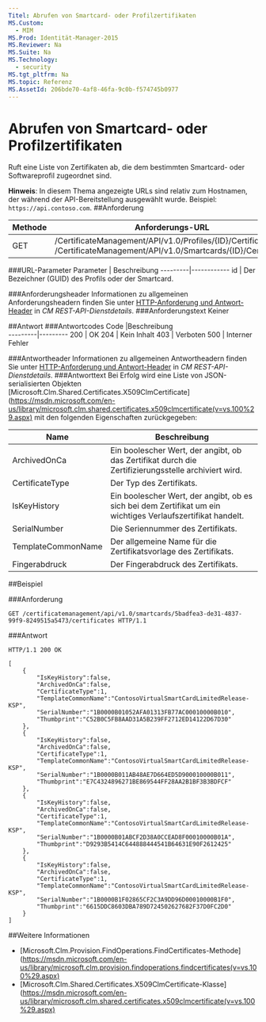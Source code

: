 ```yaml
---
Titel: Abrufen von Smartcard- oder Profilzertifikaten
MS.Custom:
  - MIM
MS.Prod: Identität-Manager-2015
MS.Reviewer: Na
MS.Suite: Na
MS.Technology:
  - security
MS.tgt_pltfrm: Na
MS.topic: Referenz
MS.AssetId: 206bde70-4af8-46fa-9c0b-f574745b0977
---
```

# Abrufen von Smartcard- oder Profilzertifikaten
Ruft eine Liste von Zertifikaten ab, die dem bestimmten Smartcard- oder Softwareprofil zugeordnet sind.

**Hinweis**: In diesem Thema angezeigte URLs sind relativ zum Hostnamen, der während der API-Bereitstellung ausgewählt wurde. Beispiel: `https://api.contoso.com`.
##Anforderung


Methode  |Anforderungs-URL  
---------|---------
GET     |/CertificateManagement/API/v1.0/Profiles/{ID}/Certificates <br/>/CertificateManagement/API/v1.0/Smartcards/{ID}/Certificates

###URL-Parameter
Parameter | Beschreibung
---------|------------
id | Der Bezeichner (GUID) des Profils oder der Smartcard.

###Anforderungsheader
Informationen zu allgemeinen Anforderungsheadern finden Sie unter [HTTP-Anforderung und Antwort-Header](certificate-management-rest-api-service-details.md#HttpHeaders) in *CM REST-API-Dienstdetails*.
###Anforderungstext
Keiner

##Antwort
###Antwortcodes
Code  |Beschreibung  
---------|---------
200     | OK
204 | Kein Inhalt
403 | Verboten
500 | Interner Fehler

###Antwortheader
Informationen zu allgemeinen Antwortheadern finden Sie unter [HTTP-Anforderung und Antwort-Header](certificate-management-rest-api-service-details.md#HttpHeaders) in *CM REST-API-Dienstdetails*.
###Antworttext
Bei Erfolg wird eine Liste von JSON-serialisierten Objekten [Microsoft.Clm.Shared.Certificates.X509ClmCertificate](https://msdn.microsoft.com/en-us/library/microsoft.clm.shared.certificates.x509clmcertificate(v=vs.100%29.aspx) mit den folgenden Eigenschaften zurückgegeben:

Name | Beschreibung
-----|------------
ArchivedOnCa | Ein boolescher Wert, der angibt, ob das Zertifikat durch die Zertifizierungsstelle archiviert wird.
CertificateType | Der Typ des Zertifikats.
IsKeyHistory | Ein boolescher Wert, der angibt, ob es sich bei dem Zertifikat um ein wichtiges Verlaufszertifikat handelt.
SerialNumber | Die Seriennummer des Zertifikats.
TemplateCommonName | Der allgemeine Name für die Zertifikatsvorlage des Zertifikats.
Fingerabdruck | Der Fingerabdruck des Zertifikats.

##Beispiel

###Anforderung
```
GET /certificatemanagement/api/v1.0/smartcards/5badfea3-de31-4837-99f9-8249515a5473/certificates HTTP/1.1
```
###Antwort
```
HTTP/1.1 200 OK

[
    {
        "IsKeyHistory":false,
        "ArchivedOnCa":false,
        "CertificateType":1,
        "TemplateCommonName":"ContosoVirtualSmartCardLimitedRelease-KSP",
        "SerialNumber":"1B0000B01052AFA01313FB77AC00010000B010",
        "Thumbprint":"C52B0C5FB8AAD31A5B239FF2712ED14122D67D30"
    },
    {
        "IsKeyHistory":false,
        "ArchivedOnCa":false,
        "CertificateType":1,
        "TemplateCommonName":"ContosoVirtualSmartCardLimitedRelease-KSP",
        "SerialNumber":"1B0000B011AB48AE7D664ED5D900010000B011",
        "Thumbprint":"E7C4324896271BE869544FF28AA2B1BF3B3BDFCF"
    },
    {
        "IsKeyHistory":false,
        "ArchivedOnCa":false,
        "CertificateType":1,
        "TemplateCommonName":"ContosoVirtualSmartCardLimitedRelease-KSP",
        "SerialNumber":"1B0000B01ABCF2D38A0CCEAD8F00010000B01A",
        "Thumbprint":"D9293B5414C644888444541B64631E90F2612425"
    },
    {
        "IsKeyHistory":false,
        "ArchivedOnCa":false,
        "CertificateType":1,
        "TemplateCommonName":"ContosoVirtualSmartCardLimitedRelease-KSP",
        "SerialNumber":"1B0000B1F02865CF2C3A9DD96D00010000B1F0",
        "Thumbprint":"6615DDC8603DBA789D724502627682F37D0FC2D0"
    }
]
```       
##Weitere Informationen

- [Microsoft.Clm.Provision.FindOperations.FindCertificates-Methode](https://msdn.microsoft.com/en-us/library/microsoft.clm.provision.findoperations.findcertificates(v=vs.100%29.aspx)
- [Microsoft.Clm.Shared.Certificates.X509ClmCertificate-Klasse](https://msdn.microsoft.com/en-us/library/microsoft.clm.shared.certificates.x509clmcertificate(v=vs.100%29.aspx)
<!--HONumber=Mar16_HO1-->
